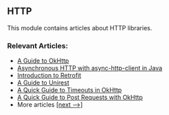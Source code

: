 ## HTTP

This module contains articles about HTTP libraries.

### Relevant Articles: 

- [A Guide to OkHttp](https://www.baeldung.com/guide-to-okhttp)
- [Asynchronous HTTP with async-http-client in Java](https://www.baeldung.com/async-http-client)
- [Introduction to Retrofit](https://www.baeldung.com/retrofit)
- [A Guide to Unirest](https://www.baeldung.com/unirest)
- [A Quick Guide to Timeouts in OkHttp](https://www.baeldung.com/okhttp-timeouts)
- [A Quick Guide to Post Requests with OkHttp](https://www.baeldung.com/okhttp-post)
- More articles [[next -->]](/libraries-http-2)
